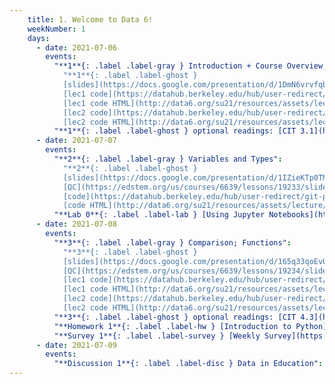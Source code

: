 ```yaml
---
    title: 1. Welcome to Data 6!
    weekNumber: 1
    days:
      - date: 2021-07-06
        events:
          "**1**{: .label .label-gray } Introduction + Course Overview; Jupyter and Arithmetic":
            "**1**{: .label .label-ghost }
            [slides](https://docs.google.com/presentation/d/1DmN6vrvfqbFOHDYsSOO-gITnTUA533zeYKYlbFndSyo) •
            [lec1 code](https://datahub.berkeley.edu/hub/user-redirect/git-pull?repo=https%3A%2F%2Fgithub.com%2Fdata-6-berkeley%2Fsu21&urlpath=tree%2Fsu21%2Flecture%2Flec01%2Flec01.ipynb&branch=master) •
            [lec1 code HTML](http://data6.org/su21/resources/assets/lecture/lec01/lec01.html) •
            [lec2 code](https://datahub.berkeley.edu/hub/user-redirect/git-pull?repo=https%3A%2F%2Fgithub.com%2Fdata-6-berkeley%2Fsu21&urlpath=tree%2Fsu21%2Flecture%2Flec02%2Flec02.ipynb&branch=master) •
            [lec2 code HTML](http://data6.org/su21/resources/assets/lecture/lec02/lec02.html)"
          "**1**{: .label .label-ghost } optional readings: [CIT 3.1](https://www.inferentialthinking.com/chapters/03/1/Expressions.html), [4.1](https://www.inferentialthinking.com/chapters/04/1/Numbers.html); [SPR 8](https://cs.stanford.edu/people/nick/py/python-math.html)":
      - date: 2021-07-07
        events:
          "**2**{: .label .label-gray } Variables and Types":
            "**2**{: .label .label-ghost }
            [slides](https://docs.google.com/presentation/d/1IZieKTp0TMKHwDEO71bUL6pxcZJ6yhDw8J1viW3eKqQ) •
            [QC](https://edstem.org/us/courses/6639/lessons/19233/slides/102891) •
            [code](https://datahub.berkeley.edu/hub/user-redirect/git-pull?repo=https%3A%2F%2Fgithub.com%2Fdata-6-berkeley%2Fsu21&urlpath=tree%2Fsu21%2Flecture%2Flec03%2Flec03.ipynb&branch=master) •
            [code HTML](http://data6.org/su21/resources/assets/lecture/lec03/lec03.html)"
          "**Lab 0**{: .label .label-lab } [Using Jupyter Notebooks](https://datahub.berkeley.edu/hub/user-redirect/git-pull?repo=https%3A%2F%2Fgithub.com%2Fdata-6-berkeley%2Fsu21&urlpath=tree%2Fsu21%2Flab%2Flab00%2Flab00.ipynb&branch=master)":
      - date: 2021-07-08
        events:
          "**3**{: .label .label-gray } Comparison; Functions":
            "**3**{: .label .label-ghost }
            [slides](https://docs.google.com/presentation/d/165q33qoEvGbhanuzCRCfqQ0pAcwKI66OUZGFMD7V1xM) •
            [QC](https://edstem.org/us/courses/6639/lessons/19234/slides/102894) •
            [lec1 code](https://datahub.berkeley.edu/hub/user-redirect/git-pull?repo=https%3A%2F%2Fgithub.com%2Fdata-6-berkeley%2Fsu21&urlpath=tree%2Fsu21%2Flecture%2Flec04%2Flec04.ipynb&branch=master) •
            [lec1 code HTML](http://data6.org/su21/resources/assets/lecture/lec04/lec04.html) •
            [lec2 code](https://datahub.berkeley.edu/hub/user-redirect/git-pull?repo=https%3A%2F%2Fgithub.com%2Fdata-6-berkeley%2Fsu21&urlpath=tree%2Fsu21%2Flecture%2Flec05%2Flec05.ipynb&branch=master) •
            [lec2 code HTML](http://data6.org/su21/resources/assets/lecture/lec05/lec05.html)"
          "**3**{: .label .label-ghost } optional readings: [CIT 4.3](https://www.inferentialthinking.com/chapters/04/3/Comparison.html), [CIT 8.0](https://www.inferentialthinking.com/chapters/08/Functions_and_Tables.html), [SPR 9](https://cs.stanford.edu/people/nick/py/python-function.html)":
          "**Homework 1**{: .label .label-hw } [Introduction to Python](https://datahub.berkeley.edu/hub/user-redirect/git-pull?repo=https%3A%2F%2Fgithub.com%2Fdata-6-berkeley%2Fsu21&urlpath=tree%2Fsu21%2Fhw%2Fhw01%2Fhw01.ipynb&branch=master) **(due July 12th)**":
          "**Survey 1**{: .label .label-survey } [Weekly Survey](https://docs.google.com/forms/d/e/1FAIpQLSdUmMRn2LdT2NG9PAqi26pEjUXFWCrhzCrIH3tV51og-ocDbg/viewform) **(due July 12th)**":
      - date: 2021-07-09
        events:
          "**Discussion 1**{: .label .label-disc } Data in Education":
---
```

